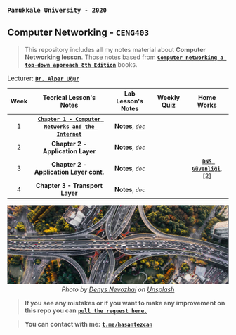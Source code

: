 ### `Pamukkale University - 2020`
## Computer Networking - `CENG403`

> This repository includes all my notes material about **Computer Networking lesson**. 
> Those notes based from **[`Computer networking a top-down approach 8th Edition`](http://gaia.cs.umass.edu/kurose_ross/index.html)** books.

Lecturer: [**`Dr. Alper Uğur`**](https://www.pau.edu.tr/bilgisayar/tr/sayfa/akademik-kadro-17#:~:text=Alper%20Uğur)

| Week  |                                             Teorical Lesson's Notes                                             |                     Lab Lesson's Notes                     | Weekly Quiz | Home Works |
| :---: | :-------------------------------------------------------------------------------------------------------------: | :--------------------------------------------------------: | :---------: | :--------: |
|   1   | [**`Chapter 1 - Computer Networks and the Internet`**](/_data/weeks/week1/Compute-Networks-and-the-Internet.md) | **Notes**, [*`doc`*](/_data/weeks/week1/doc/week1-lab.pdf) |             |            |
|   2   |                                        **Chapter 2 - Application Layer**                                        |                     **Notes**, *`doc`*                     |             |            |
|   3   |                                     **Chapter 2 - Application Layer cont.**                                     |                     **Notes**, *`doc`*                     |             |  [**`DNS Güvenliği`**](/_data/weeks/week3/dns-security.md),[2]   |
|   4   |                                         **Chapter 3 - Transport Layer**                                         |                     **Notes**, *`doc`*                     |             |            |
	

<p align="center">
	<a href="#">
		<img alt="sınıf" src="_data/images/2020-10-15_19-49.png">
		<br>
	</a>
	<em>
	<span>Photo by <a href="https://unsplash.com/@dnevozhai?utm_source=unsplash&amp;utm_medium=referral&amp;utm_content=creditCopyText">Denys Nevozhai</a> on <a href="https://unsplash.com/s/photos/network?utm_source=unsplash&amp;utm_medium=referral&amp;utm_content=creditCopyText">Unsplash</a></span>
	</em>		
</p>

> **If you see any mistakes or if you want to make any improvement on this repo you can** [**`pull the request here.`**](https://github.com/hasantezcan/computer-network-notes/pulls) 

> **You can contact with me:** [**`t.me/hasantezcan`**](https://t.me/hasantezcan)
